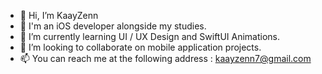 - 👋 Hi, I’m KaayZenn
- 👀 I'm an iOS developer alongside my studies.
- 🌱 I’m currently learning UI / UX Design and SwiftUI Animations.
- 💞️ I’m looking to collaborate on mobile application projects.
- 📫 You can reach me at the following address : kaayzenn7@gmail.com

<!---
KaayZenn0/KaayZenn0 is a ✨ special ✨ repository because its `README.md` (this file) appears on your GitHub profile.
You can click the Preview link to take a look at your changes.
--->
